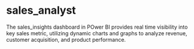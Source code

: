 # sales_analyst
The sales_insights dashboard in POwer BI provides real time visibility into key sales metric, utilizing dynamic charts and graphs to analyze revenue, customer acquisition, and product performance.
